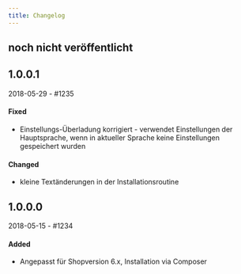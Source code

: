 ```yaml
---
title: Changelog
---
```


## noch nicht veröffentlicht

## 1.0.0.1
2018-05-29 - #1235
#### Fixed
- Einstellungs-Überladung korrigiert - verwendet Einstellungen der Hauptsprache, wenn in aktueller Sprache keine Einstellungen gespeichert wurden

#### Changed
- kleine Textänderungen in der Installationsroutine

## 1.0.0.0
2018-05-15 - #1234
#### Added
- Angepasst für Shopversion 6.x, Installation via Composer 
